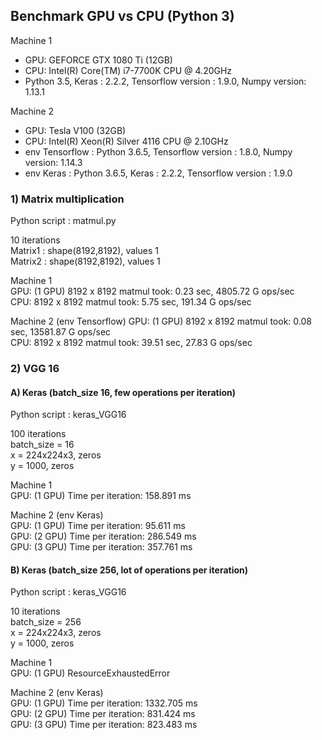 ## Benchmark GPU vs CPU (Python 3)

Machine 1  
  * GPU: GEFORCE GTX 1080 Ti (12GB)    
  * CPU: Intel(R) Core(TM) i7-7700K CPU @ 4.20GHz  
  * Python 3.5, Keras : 2.2.2, Tensorflow version : 1.9.0, Numpy version: 1.13.1  
          
Machine 2  
  * GPU: Tesla V100 (32GB)    
  * CPU: Intel(R) Xeon(R) Silver 4116 CPU @ 2.10GHz  
  * env Tensorflow : Python 3.6.5, Tensorflow version : 1.8.0, Numpy version: 1.14.3
  * env Keras : Python 3.6.5, Keras : 2.2.2, Tensorflow version : 1.9.0


### 1) Matrix multiplication
Python script : matmul.py

10 iterations  
Matrix1 : shape(8192,8192), values 1  
Matrix2 : shape(8192,8192), values 1  

Machine 1  
GPU: (1 GPU) 8192 x 8192 matmul took: 0.23 sec, 4805.72 G ops/sec  
CPU: 8192 x 8192 matmul took: 5.75 sec, 191.34 G ops/sec  

Machine 2  (env Tensorflow)
GPU: (1 GPU) 8192 x 8192 matmul took: 0.08 sec, 13581.87 G ops/sec  
CPU: 8192 x 8192 matmul took: 39.51 sec, 27.83 G ops/sec   

### 2) VGG 16

#### A) Keras  (batch_size 16, few operations per iteration)
Python script : keras_VGG16  

100 iterations    
batch_size = 16    
x = 224x224x3, zeros        
y = 1000, zeros        

Machine 1   
GPU: (1 GPU) Time per iteration: 158.891 ms    

Machine 2  (env Keras)   
GPU: (1 GPU) Time per iteration:  95.611 ms  
GPU: (2 GPU) Time per iteration: 286.549 ms  
GPU: (3 GPU) Time per iteration: 357.761 ms    
 
#### B) Keras  (batch_size 256, lot of operations per iteration)
Python script : keras_VGG16

10 iterations   
batch_size = 256  
x = 224x224x3, zeros  
y = 1000, zeros  

Machine 1  
GPU: (1 GPU) ResourceExhaustedError  

Machine 2  (env Keras)  
GPU: (1 GPU) Time per iteration: 1332.705 ms    
GPU: (2 GPU) Time per iteration: 831.424 ms    
GPU: (3 GPU) Time per iteration: 823.483 ms   
